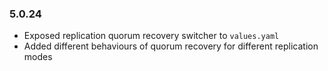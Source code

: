 ### 5.0.24

* Exposed replication quorum recovery switcher to `values.yaml`
* Added different behaviours of quorum recovery for different replication modes
